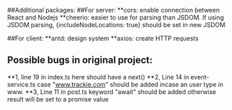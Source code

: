 ##Additional packages:
##For server:
**cors: enable connection between React and Nodejs
**cheerio: easier to use for parsing than JSDOM. 
If using JSDOM parsing, {includeNodeLocations: true} should be set in new JSDOM 

##For client:
**antd: design system
**axios: create HTTP requests

## Possible bugs in original project:
**1, line 19 in index.ts
here should have a next()
**2, Line 14 in event-service.ts
case "www.trackie.com" should be added incase an user type in www.
**3, Line 11 in post.ts
keyword "await" should be added otherwise result will be set to a promise value
